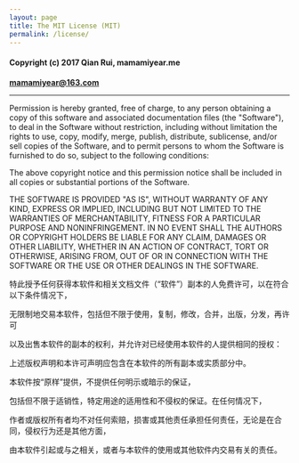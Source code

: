 ```yaml
---
layout: page
title: The MIT License (MIT)
permalink: /license/
---
```


#### Copyright (c) 2017 Qian Rui, mamamiyear.me
**<mamamiyear@163.com>**

---

Permission is hereby granted, free of charge, to any person
obtaining a copy of this software and associated documentation
files (the "Software"), to deal in the Software without
restriction, including without limitation the rights to use,
copy, modify, merge, publish, distribute, sublicense, and/or sell
copies of the Software, and to permit persons to whom the
Software is furnished to do so, subject to the following
conditions:

The above copyright notice and this permission notice shall be
included in all copies or substantial portions of the Software.

THE SOFTWARE IS PROVIDED "AS IS", WITHOUT WARRANTY OF ANY KIND,
EXPRESS OR IMPLIED, INCLUDING BUT NOT LIMITED TO THE WARRANTIES
OF MERCHANTABILITY, FITNESS FOR A PARTICULAR PURPOSE AND
NONINFRINGEMENT. IN NO EVENT SHALL THE AUTHORS OR COPYRIGHT
HOLDERS BE LIABLE FOR ANY CLAIM, DAMAGES OR OTHER LIABILITY,
WHETHER IN AN ACTION OF CONTRACT, TORT OR OTHERWISE, ARISING
FROM, OUT OF OR IN CONNECTION WITH THE SOFTWARE OR THE USE OR
OTHER DEALINGS IN THE SOFTWARE.



特此授予任何获得本软件和相关文档文件（“软件”）副本的人免费许可，以在符合以下条件情况下，

无限制地交易本软件，包括但不限于使用，复制，修改，合并，出版，分发，再许可

以及出售本软件的副本的权利，并允许对已经使用本软件的人提供相同的授权：



上述版权声明和本许可声明应包含在本软件的所有副本或实质部分中。



本软件按“原样”提供，不提供任何明示或暗示的保证，

包括但不限于适销性，特定用途的适用性和不侵权的保证。在任何情况下，

作者或版权所有者均不对任何索赔，损害或其他责任承担任何责任，无论是在合同，侵权行为还是其他方面，

由本软件引起或与之相关，或者与本软件的使用或其他软件内交易有关的责任。